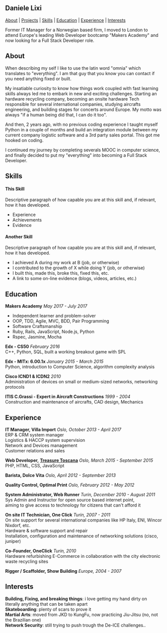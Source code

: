 ## Daniele Lixi

[About](#about) | [Projects](#projects) | [Skills](#skills) | [Education](#education) | [Experience](#experience) | [Interests](#interests)

Former IT Manager for a Norwegian based firm, I moved to London to attend Europe's leading Web Developer bootcamp "Makers Academy" and now looking for a Full Stack Developer role.

## About
When describing my self I like to use the latin word "omnia" which translates to "everything".
I am that guy that you know you can contact if you need anything fixed or built.

My insatiable curiosity to know how things work coupled with fast learning skills always led me to embark in new and exciting challenges.
Starting an hardware recycling company, becoming an onsite hardware Tech responsible for several international companies, studying aircrafts engineering, and building stages for concerts around Europe.
My motto was always "if a human being did that, I can do it too".

And then, 2 years ago, with no previous coding experience I taught myself Python in a couple of months and build an integration module between my current company logistic software and a 3rd party sales portal. This got me hooked on coding.

I continued my journey by completing severals MOOC in computer science, and finally decided to put my "everything" into becoming a Full Stack Developer.

## Skills

#### This Skill

Descriptive paragraph of how capable you are at this skill and, if relevant, how it has developed.

- Experience
- Achievements
- Evidence

#### Another Skill

Descriptive paragraph of how capable you are at this skill and, if relevant, how it has developed.

- I achieved A during my work at B (job, or otherwise)
- I contributed to the growth of X while doing Y (job, or otherwise)
- I built this, made this, broke this, fixed this, etc.
- A link to some on-line evidence (blogs, videos, articles, etc.)

## Education

**Makers Academy** *May 2017 - July 2017*  
- Independent learner and problem-solver
- OOP, TDD, Agile, MVC, BDD, Pair Programming
- Software Craftsmanship
- Ruby, Rails, JavaScript, Node.js, Python
- Rspec, Jasmine, Mocha

**Edx - CS50** *February 2016*  
C++, Python, SQL, built a working breakout game with SPL

**Edx - MITx: 6.00.1x** *January 2015 - March 2015*  
Python, introduction to Computer Science, algorithm complexity analysis

**Cisco ICND1 & ICDN2** *2010*  
Administration of devices on small or medium-sized networks, networking protocols

**ITIS C.Grassi - Expert in Aircraft Constructions** *1999 - 2004*  
Construction and maintenance of aircrafts, CAD design, Mechanics

## Experience

**IT Manager, Villa Import** *Oslo, October 2013 - April 2017*  
ERP & CRM system manager  
Logistics & HACCP system supervision  
Network and Devices management  
Customer relations and sales

**Web Developer,** [**Treasure Toscana**](http://www.treasuretoscana.com/) *Oslo, March 2015 - September 2015*  
PHP, HTML, CSS, JavaScript

**Barista, Dolce Vita** *Oslo, April 2012 - September 2013*

**Quality Control, Optimal Print** *Oslo, February 2012 - May 2012*

**System Administrator, Web Runner** *Turin, December 2010 - August 2011*  
Sys Admin and Instructor for open source based internet point,  
aiming to give access to technology for citizens that can't afford it

**On site IT Technician, One Click** *Turin, 2007 - 2011*   
On site support for several international companies like HP Italy, ENI, Wincor Nixdorf, etc.  
Hardware & software support and repair  
Installation, configuration and maintenance of networking solutions (cisco, juniper)

**Co-Founder, OneClick** *Turin, 2010*  
Hardware refurbishing E-Commerce in collaboration with the city electronic waste recycling sites

**Rigger / Scaffolder, Show Building** *Europe, 2004 - 2007*

## Interests
 **Building, Fixing, and breaking things**: i love getting my hand dirty on literally anything that can be taken apart  
 **Skateboarding**: plenty of scars to prove it  
 **Martial Arts**: moved from JKD to KungFu, now practicing Jiu-Jitsu (no, not the Brazilian one)  
 **Network Security**: still trying to push trough the De-ICE challenges..  
